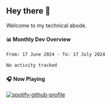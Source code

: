 ## Hey there 👋

Welcome to my technical abode.

#### 📊 Monthly Dev Overview
<!--START_SECTION:waka-->

```txt
From: 17 June 2024 - To: 17 July 2024

No activity tracked
```

<!--END_SECTION:waka-->

#### 🎧 Now Playing

[![spotify-github-profile](https://spotify-github-profile.vercel.app/api/view?uid=james2mid&cover_image=true&theme=natemoo-re)](https://open.spotify.com/user/james2mid?si=2b3baf2b09cb499e)
